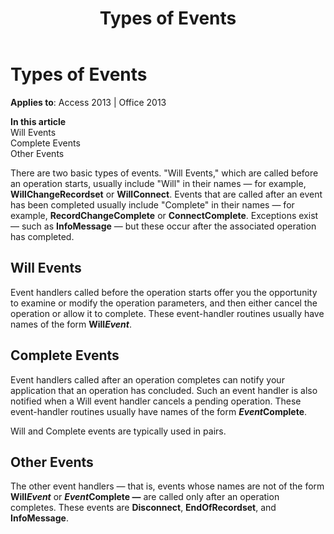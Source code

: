 ﻿---
title: Types of Events
TOCTitle: Types of Events
ms:assetid: 94660fc1-65c3-1d21-c451-f3898014e0b6
ms:mtpsurl: https://msdn.microsoft.com/library/JJ249660(v=office.15)
ms:contentKeyID: 48546414
ms.date: 09/18/2015
mtps_version: v=office.15
---

# Types of Events


**Applies to**: Access 2013 | Office 2013

**In this article**  
Will Events  
Complete Events  
Other Events  

There are two basic types of events. "Will Events," which are called before an operation starts, usually include "Will" in their names — for example, **WillChangeRecordset** or **WillConnect**. Events that are called after an event has been completed usually include "Complete" in their names — for example, **RecordChangeComplete** or **ConnectComplete**. Exceptions exist — such as **InfoMessage** — but these occur after the associated operation has completed.

## Will Events

Event handlers called before the operation starts offer you the opportunity to examine or modify the operation parameters, and then either cancel the operation or allow it to complete. These event-handler routines usually have names of the form **Will*Event***.

## Complete Events

Event handlers called after an operation completes can notify your application that an operation has concluded. Such an event handler is also notified when a Will event handler cancels a pending operation. These event-handler routines usually have names of the form ***Event*Complete**.

Will and Complete events are typically used in pairs.

## Other Events

The other event handlers — that is, events whose names are not of the form **Will*Event*** or ***Event*Complete —** are called only after an operation completes. These events are **Disconnect**, **EndOfRecordset**, and **InfoMessage**.

